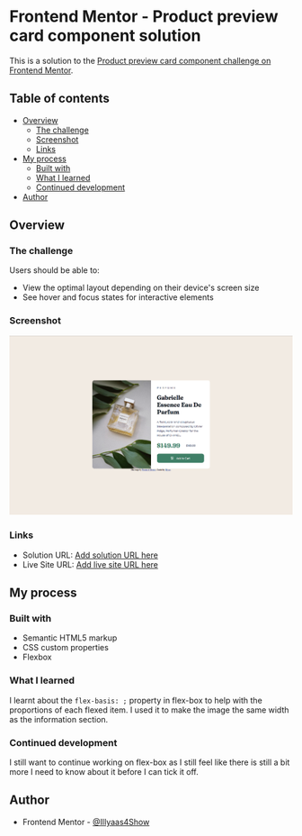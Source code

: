 # Frontend Mentor - Product preview card component solution

This is a solution to the [Product preview card component challenge on Frontend Mentor](https://www.frontendmentor.io/challenges/product-preview-card-component-GO7UmttRfa).

## Table of contents

- [Overview](#overview)
  - [The challenge](#the-challenge)
  - [Screenshot](#screenshot)
  - [Links](#links)
- [My process](#my-process)
  - [Built with](#built-with)
  - [What I learned](#what-i-learned)
  - [Continued development](#continued-development)
- [Author](#author)

## Overview

### The challenge

Users should be able to:

- View the optimal layout depending on their device's screen size
- See hover and focus states for interactive elements

### Screenshot

![](./screenshot.png)

### Links

- Solution URL: [Add solution URL here](https://github.com/Illyaas4Show/Product-preview-card-component)
- Live Site URL: [Add live site URL here](https://roaring-tulumba-cca0ad.netlify.app)

## My process

### Built with

- Semantic HTML5 markup
- CSS custom properties
- Flexbox

### What I learned

I learnt about the `flex-basis: ;` property in flex-box to help with the proportions of each flexed item. I used it to make the image the same width as the information section.

### Continued development

I still want to continue working on flex-box as I still feel like there is still a bit more I need to know about it before I can tick it off.

## Author

- Frontend Mentor - [@Illyaas4Show](https://www.frontendmentor.io/profile/Illyaas4Show)


